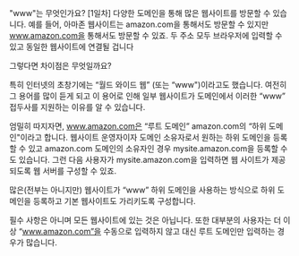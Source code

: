 "www"는 무엇인가요? [1일차] 다양한 도메인을 통해 많은 웹사이트를 방문할 수 있습니다. 예를 들어, 아마존 웹사이트는 amazon.com을 통해서도 방문할 수 있지만 www.amazon.com을 통해서도 방문할 수 있죠. 두 주소 모두 브라우저에 입력할 수 있고 동일한 웹사이트에 연결될 겁니다

그렇다면 차이점은 무엇일까요?

특히 인터넷의 초창기에는 “월드 와이드 웹” (또는 “www")이라고도 했습니다. 여전히 그 용어를 많이 듣게 되고 이 용어로 인해 일부 웹사이트가 도메인에서 이러한 “www” 접두사를 지원하는 이유를 알 수 있습니다.

엄밀히 따지자면, www.amazon.com은 “루트 도메인” amazon.com의 “하위 도메인"이라고 합니다. 웹사이트 운영자이자 도메인 소유자로서 원하는 하위 도메인을 등록할 수 있고 amazon.com 도메인의 소유자인 경우 mysite.amazon.com을 등록할 수도 있습니다. 그런 다음 사용자가 mysite.amazon.com을 입력하면 웹 사이트가 제공되도록 웹 서버를 구성할 수 있죠.

많은(전부는 아니지만) 웹사이트가 “www” 하위 도메인을 사용하는 방식으로 하위 도메인을 등록하고 기본 웹사이트도 가리키도록 구성합니다.

필수 사항은 아니며 모든 웹사이트에 있는 것은 아닙니다. 또한 대부분의 사용자는 더 이상 “www.amazon.com”을 수동으로 입력하지 않고 대신 루트 도메인만 입력하는 경우가 많습니다.